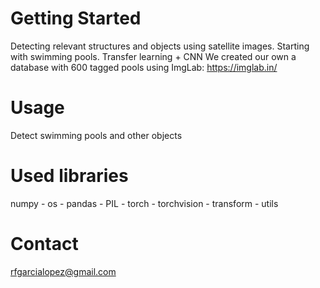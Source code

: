 # Getting Started
Detecting relevant structures and objects using satellite images. Starting with swimming pools.
Transfer learning + CNN
We created our own a database with 600 tagged pools using ImgLab: https://imglab.in/

# Usage
Detect swimming pools and other objects

# Used libraries
numpy - os - pandas - PIL - torch - torchvision - transform - utils

# Contact
rfgarcialopez@gmail.com
